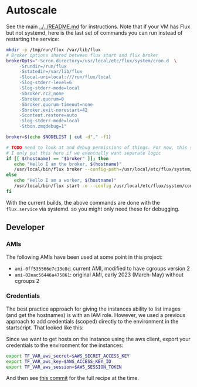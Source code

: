 # Autoscale

See the main [../../README.md](README.md) for instructions. Note that if your VM
has Flux but not systemd, here is the last set of commands you can run instead of
restarting the service:

```bash
mkdir -p /tmp/run/flux /var/lib/flux
# Broker options shared between flux start and flux broker
brokerOpts="-Scron.directory=/usr/local/etc/flux/system/cron.d  \
     -Srundir=/run/flux   
     -Sstatedir=/var/lib/flux   
     -Slocal-uri=local:///run/flux/local   
     -Slog-stderr-level=6   
     -Slog-stderr-mode=local   
     -Sbroker.rc2_none   
     -Sbroker.quorum=0   
     -Sbroker.quorum-timeout=none   
     -Sbroker.exit-norestart=42   
     -Scontent.restore=auto 
     -Slog-stderr-mode=local 
     -Stbon.zmqdebug=1"

broker=$(echo $NODELIST | cut -d"," -f1)

# TODO need to look at and debug permissions of things. For now, this seems to work.
# I only put this here if we eventually want separate logic
if [[ $(hostname) == "$broker" ]]; then
   echo "Hello I am the broker, $(hostname)"
   /usr/local/bin/flux broker --config-path=/usr/local/etc/flux/system/conf.d $brokerOptions
else
   echo "Hello I am a worker, $(hostname)"
   /usr/local/bin/flux start -o --config /usr/local/etc/flux/system/conf.d $brokerOptions
fi
```

With the current builds, the above commands are done with the `flux.service` via systemd.
so you might only need these for debugging.

## Developer

### AMIs

The following AMIs have been used at some point in this project:

  - `ami-0ff535566e7c13e8c`: current AMI, modified to have cgroups version 2 
  - `ami-02eac56446a475861`: original AMI, early 2023 (March-May) without cgroups 2

### Credentials

The best practice approach for giving the instances ability to list images (and get the hostnames)
is with an IAM role. However, we used a previous approach to add credentials (scoped) directly to
the environment in the startscript. That looked like this:

Since we want to get hosts on the instance using the aws client, export your credentials to the environment
for the instances:

```bash
export TF_VAR_aws_secret=$AWS_SECRET_ACCESS_KEY 
export TF_VAR_aws_key=$AWS_ACCESS_KEY_ID 
export TF_VAR_aws_session=$AWS_SESSION_TOKEN 
```

And then see [this commit](https://github.com/converged-computing/flux-terraform-ami/blob/7d416d2d20ce8b16d577caac624ef6c744b730ec/examples/autoscale/main.tf) for the full recipe at the time.
